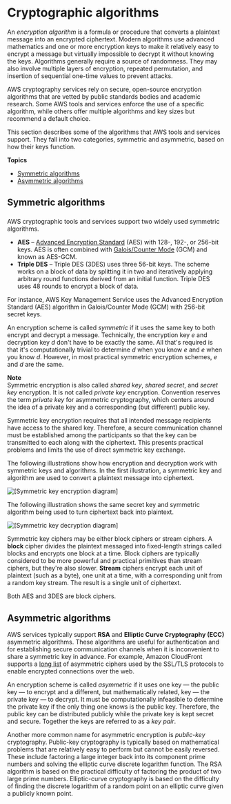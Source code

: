 # Cryptographic algorithms<a name="concepts-algorithms"></a>

An *encryption algorithm* is a formula or procedure that converts a plaintext message into an encrypted ciphertext\. Modern algorithms use advanced mathematics and one or more encryption keys to make it relatively easy to encrypt a message but virtually impossible to decrypt it without knowing the keys\. Algorithms generally require a source of randomness\. They may also involve multiple layers of encryption, repeated permutation, and insertion of sequential one\-time values to prevent attacks\. 

AWS cryptography services rely on secure, open\-source encryption algorithms that are vetted by public standards bodies and academic research\. Some AWS tools and services enforce the use of a specific algorithm, while others offer multiple algorithms and key sizes but recommend a default choice\.

This section describes some of the algorithms that AWS tools and services support\. They fall into two categories, symmetric and asymmetric, based on how their keys function\.

**Topics**
+ [Symmetric algorithms](#concepts-algos)
+ [Asymmetric algorithms](#concepts-asymm)

## Symmetric algorithms<a name="concepts-algos"></a>

### <a name="concepts-symm"></a>

AWS cryptographic tools and services support two widely used symmetric algorithms\.
+ **AES** – [Advanced Encryption Standard](https://en.wikipedia.org/wiki/Advanced_Encryption_Standard) \(AES\) with 128\-, 192\-, or 256\-bit keys\. AES is often combined with [Galois/Counter Mode](https://en.wikipedia.org/wiki/Galois/Counter_Mode) \(GCM\) and known as AES\-GCM\.
+ **Triple DES** – Triple DES \(3DES\) uses three 56\-bit keys\. The scheme works on a block of data by splitting it in two and iteratively applying arbitrary round functions derived from an initial function\. Triple DES uses 48 rounds to encrypt a block of data\. 

For instance, AWS Key Management Service uses the Advanced Encryption Standard \(AES\) algorithm in Galois/Counter Mode \(GCM\) with 256\-bit secret keys\. 

An encryption scheme is called *symmetric* if it uses the same key to both encrypt and decrypt a message\. Technically, the encryption key *e* and decryption key *d* don't have to be exactly the same\. All that's required is that it's computationally trivial to determine *d* when you know *e* and *e* when you know *d*\. However, in most practical symmetric encryption schemes, *e* and *d* are the same\. 

**Note**  
Symmetric encryption is also called *shared key*, *shared secret*, and *secret key* encryption\. It is not called *private key* encryption\. Convention reserves the term *private key* for asymmetric cryptography, which centers around the idea of a private key and a corresponding \(but different\) public key\. 

Symmetric key encryption requires that all intended message recipients have access to the shared key\. Therefore, a secure communication channel must be established among the participants so that the key can be transmitted to each along with the ciphertext\. This presents practical problems and limits the use of direct symmetric key exchange\. 

The following illustrations show how encryption and decryption work with symmetric keys and algorithms\. In the first illustration, a symmetric key and algorithm are used to convert a plaintext message into ciphertext\.

![\[Symmetric key encryption diagram\]](http://docs.aws.amazon.com/crypto/latest/userguide/images/Symmetric_Key_Encryption_sm.png)

The following illustration shows the same secret key and symmetric algorithm being used to turn ciphertext back into plaintext\.

![\[Symmetric key decryption diagram\]](http://docs.aws.amazon.com/crypto/latest/userguide/images/Symmetric_Key_Decryption_sm.png)

Symmetric key ciphers may be either block ciphers or stream ciphers\. A **block** cipher divides the plaintext messaged into fixed\-length strings called blocks and encrypts one block at a time\. Block ciphers are typically considered to be more powerful and practical primitives than stream ciphers, but they're also slower\. **Stream** ciphers encrypt each unit of plaintext \(such as a byte\), one unit at a time, with a corresponding unit from a random key stream\. The result is a single unit of ciphertext\.

Both AES and 3DES are block ciphers\.

## Asymmetric algorithms<a name="concepts-asymm"></a>

AWS services typically support **RSA** and **Elliptic Curve Cryptography \(ECC\)** asymmetric algorithms\. These algorithms are useful for authentication and for establishing secure communication channels when it is inconvenient to share a symmetric key in advance\. For example, Amazon CloudFront supports a [long list](https://docs.aws.amazon.com/AmazonCloudFront/latest/DeveloperGuide/secure-connections-supported-viewer-protocols-ciphers.html) of asymmetric ciphers used by the SSL/TLS protocols to enable encrypted connections over the web\.

An encryption scheme is called *asymmetric* if it uses one key — the public key — to encrypt and a different, but mathematically related, key — the private key — to decrypt\. It must be computationally infeasible to determine the private key if the only thing one knows is the public key\. Therefore, the public key can be distributed publicly while the private key is kept secret and secure\. Together the keys are referred to as a *key pair*\.

Another more common name for asymmetric encryption is *public\-key* cryptography\. Public\-key cryptography is typically based on mathematical problems that are relatively easy to perform but cannot be easily reversed\. These include factoring a large integer back into its component prime numbers and solving the elliptic curve discrete logarithm function\. The RSA algorithm is based on the practical difficulty of factoring the product of two large prime numbers\. Elliptic\-curve cryptography is based on the difficulty of finding the discrete logarithm of a random point on an elliptic curve given a publicly known point\. 
